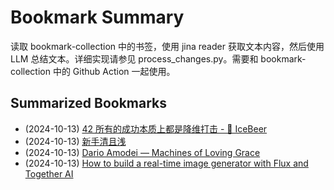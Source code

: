 # Bookmark Summary 
读取 bookmark-collection 中的书签，使用 jina reader 获取文本内容，然后使用 LLM 总结文本。详细实现请参见 process_changes.py。需要和 bookmark-collection 中的 Github Action 一起使用。
    
## Summarized Bookmarks
- (2024-10-13) [42 所有的成功本质上都是降维打击 - 🍺 IceBeer](2024/10/2024-10-13-42-所有的成功本质上都是降维打击---🍺-icebeer.md)
- (2024-10-13) [新手清且浅](2024/10/2024-10-13-新手清且浅.md)
- (2024-10-13) [Dario Amodei — Machines of Loving Grace](2024/10/2024-10-13-dario-amodei-—-machines-of-loving-grace.md)
- (2024-10-13) [How to build a real-time image generator with Flux and Together AI](2024/10/2024-10-13-how-to-build-a-real-time-image-generator-with-flux-and-together-ai.md)
